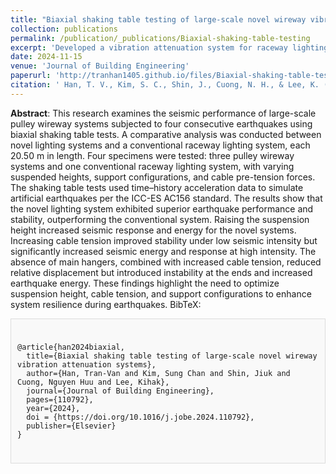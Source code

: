 ```yaml
---
title: "Biaxial shaking table testing of large-scale novel wireway vibration attenuation systems"
collection: publications
permalink: /publication/_publications/Biaxial-shaking-table-testing
excerpt: 'Developed a vibration attenuation system for raceway lighting, integrating a pulley friction damper to enhance earthquake survivability.'
date: 2024-11-15
venue: 'Journal of Building Engineering'
paperurl: 'http://tranhan1405.github.io/files/Biaxial-shaking-table-testing.pdf'
citation: ' Han, T. V., Kim, S. C., Shin, J., Cuong, N. H., & Lee, K. (2024). Biaxial shaking table testing of large-scale novel wireway vibration attenuation systems. Journal of Building Engineering, 110792.'
---
```

**Abstract**: This research examines the seismic performance of large-scale pulley wireway systems subjected to four consecutive earthquakes using biaxial shaking table tests. A comparative analysis was conducted between novel lighting systems and a conventional raceway lighting system, each 20.50 m in length. Four specimens were tested: three pulley wireway systems and one conventional raceway lighting system, with varying suspended heights, support configurations, and cable pre-tension forces. The shaking table tests used time–history acceleration data to simulate artificial earthquakes per the ICC-ES AC156 standard. The results show that the novel lighting system exhibited superior earthquake performance and stability, outperforming the conventional system. Raising the suspension height increased seismic response and energy for the novel systems. Increasing cable tension improved stability under low seismic intensity but significantly increased seismic energy and response at high intensity. The absence of main hangers, combined with increased cable tension, reduced relative displacement but introduced instability at the ends and increased earthquake energy. These findings highlight the need to optimize suspension height, cable tension, and support configurations to enhance system resilience during earthquakes.
BibTeX: 
  <div style="border: 1px solid #ddd; padding: 10px; background-color: #f9f9f9;">
  <pre><code>
@article{han2024biaxial,
  title={Biaxial shaking table testing of large-scale novel wireway vibration attenuation systems},
  author={Han, Tran-Van and Kim, Sung Chan and Shin, Jiuk and Cuong, Nguyen Huu and Lee, Kihak},
  journal={Journal of Building Engineering},
  pages={110792},
  year={2024},
  doi = {https://doi.org/10.1016/j.jobe.2024.110792},
  publisher={Elsevier}
}
  </code></pre>
  </div>



